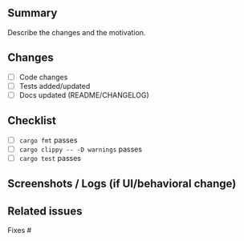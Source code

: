 ## Summary
Describe the changes and the motivation.

## Changes
- [ ] Code changes
- [ ] Tests added/updated
- [ ] Docs updated (README/CHANGELOG)

## Checklist
- [ ] `cargo fmt` passes
- [ ] `cargo clippy -- -D warnings` passes
- [ ] `cargo test` passes

## Screenshots / Logs (if UI/behavioral change)

## Related issues
Fixes #

